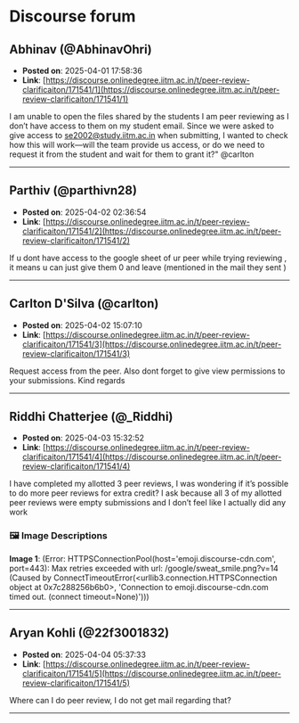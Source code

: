 # Discourse forum

## Abhinav (@AbhinavOhri)
- **Posted on**: 2025-04-01 17:58:36
- **Link**: [https://discourse.onlinedegree.iitm.ac.in/t/peer-review-clarificaiton/171541/1](https://discourse.onlinedegree.iitm.ac.in/t/peer-review-clarificaiton/171541/1)

I am unable to open the files shared by the students I am peer reviewing as I don’t have access to them on my student email. Since we were asked to give access to se2002@study.iitm.ac.in when submitting, I wanted to check how this will work—will the team provide us access, or do we need to request it from the student and wait for them to grant it?"
@carlton

---

## Parthiv (@parthivn28)
- **Posted on**: 2025-04-02 02:36:54
- **Link**: [https://discourse.onlinedegree.iitm.ac.in/t/peer-review-clarificaiton/171541/2](https://discourse.onlinedegree.iitm.ac.in/t/peer-review-clarificaiton/171541/2)

If u dont have access to the google sheet of ur peer while trying reviewing , it means u can just give them 0 and leave (mentioned in the mail they sent )

---

## Carlton D'Silva (@carlton)
- **Posted on**: 2025-04-02 15:07:10
- **Link**: [https://discourse.onlinedegree.iitm.ac.in/t/peer-review-clarificaiton/171541/3](https://discourse.onlinedegree.iitm.ac.in/t/peer-review-clarificaiton/171541/3)

Request access from the peer.
Also dont forget to give view permissions to your submissions.
Kind regards

---

## Riddhi Chatterjee (@_Riddhi)
- **Posted on**: 2025-04-03 15:32:52
- **Link**: [https://discourse.onlinedegree.iitm.ac.in/t/peer-review-clarificaiton/171541/4](https://discourse.onlinedegree.iitm.ac.in/t/peer-review-clarificaiton/171541/4)

I have completed my allotted 3 peer reviews, I was wondering if it’s possible to do more peer reviews for extra credit? I ask because all 3 of my allotted peer reviews were empty submissions and I don’t feel like I actually did any work

### 🖼 Image Descriptions

**Image 1**: (Error: HTTPSConnectionPool(host='emoji.discourse-cdn.com', port=443): Max retries exceeded with url: /google/sweat_smile.png?v=14 (Caused by ConnectTimeoutError(<urllib3.connection.HTTPSConnection object at 0x7c288256b6b0>, 'Connection to emoji.discourse-cdn.com timed out. (connect timeout=None)')))

---

## Aryan Kohli (@22f3001832)
- **Posted on**: 2025-04-04 05:37:33
- **Link**: [https://discourse.onlinedegree.iitm.ac.in/t/peer-review-clarificaiton/171541/5](https://discourse.onlinedegree.iitm.ac.in/t/peer-review-clarificaiton/171541/5)

Where  can I do  peer review, I do not get mail regarding that?

---

